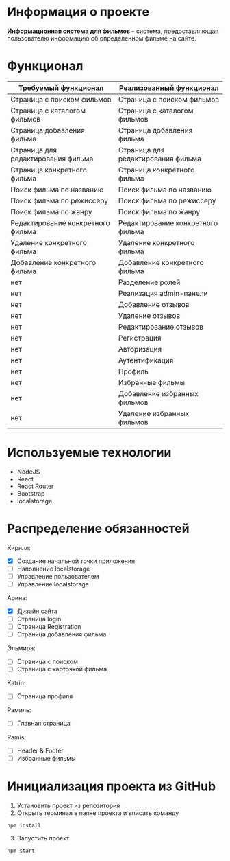 # Информация о проекте

**Информационная система для фильмов** - система, предоставляющая пользователю информацию об определенном фильме на сайте.

# Функционал
|        Требуемый функционал        | Реализованный функционал |
| ---------------------------------- | ------------------------ |
Страница с поиском фильмов | Страница с поиском фильмов
Страница с каталогом фильмов | Страница с каталогом фильмов
Страница добавления фильма | Страница добавления фильма
Страница для редактирования фильма | Страница для редактирования фильма
Страница конкретного фильма | Страница конкретного фильма
Поиск фильма по названию | Поиск фильма по названию
Поиск фильма по режиссеру | Поиск фильма по режиссеру
Поиск фильма по жанру | Поиск фильма по жанру
Редактирование конкретного фильма | Редактирование конкретного фильма
Удаление конкретного фильма | Удаление конкретного фильма
Добавление конкретного фильма | Добавление конкретного фильма
нет | Разделение ролей
нет | Реализация admin-панели
нет | Добавление отзывов
нет | Удаление отзывов
нет | Редактирование отзывов
нет | Регистрация
нет | Авторизация
нет | Аутентификация
нет | Профиль
нет | Избранные фильмы
нет | Добавление избранных фильмов
нет | Удаление избранных фильмов

# Используемые технологии
- NodeJS
- React
- React Router
- Bootstrap
- localstorage

# Распределение обязанностей
Кирилл:
- [x] Создание начальной точки приложения
- [ ] Наполнение localstorage
- [ ] Управление пользователем
- [ ] Управление localstorage

Арина:
- [x] Дизайн сайта
- [ ] Страница login
- [ ] Страница Registration
- [ ] Страница добавления фильма

Эльмира:
- [ ] Страница с поиском
- [ ] Страница с карточкой фильма

Katrin:
- [ ] Страница профиля

Рамиль:
- [ ] Главная страница

Ramis:
- [ ] Header & Footer
- [ ] Избранные фильмы

# Инициализация проекта из GitHub
1. Установить проект из репозитория
2. Открыть терминал в папке проекта и вписать команду
```
npm install
```
3. Запустить проект
```
npm start
```
